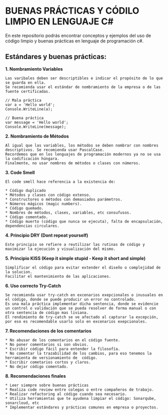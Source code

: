 # BUENAS PRÁCTICAS Y CÓDILO LIMPIO EN LENGUAJE C#
En este repositorio podrás encontrar conceptos y ejemplos del uso de código limpio y buenas prácticas en lenguaje de programación c#.

## Estándares y buenas prácticas: 

  **1. Nombramiento Variables**

    Las varibales deben ser descriptibles e indicar el propósito de lo que se guarda en ella.
    Se recomienda usar el estándar de nombramiento de la empresa o de las fuente certificadas. 

```
// Mala práctica
var a = 'Hello world';
Console.WriteLine(a);
```

```
// Buena práctica
var message = 'Hello world';
Console.WriteLine(message);
```

  **2. Nombramiento de Métodos**

    Al igual que las variables, los métodos se deben nombrar con nombres descriptivos. Se recomienda usar PascalCase. 
    Recordemos que en los lenguajes de programación modernos ya no se usa la codificación húngara. 
    Finalmente, no usar nombres de métodos o clases con números.      

  **3. Code Smell**

    El code smell hace referencia a la existencia de:

    * Código duplicado
    * Métodos y clases con código extenso. 
    * Constructores o métodos con demasiados parámetros.
    * Números mágicos (magic numbers).
    * Código quemado.
    * Nombres de métodos, clases, variables, etc consufusos.
    * Código comentado.
    * Código muerto (código que nunca se ejecuta), falta de encapsulación, dependencias circulares.

  **4. Principio DRY (Dont repeat yourself)** 

    Este principio se refiere a reutilizar las rutinas de código y maximizar la ejecución y visualización del mismo. 

  **5. Principio KISS (Keep it simple stupid - Keep it short and simple)**

    Simplificar el código para evitar extender el diseño o complejidad de la solucion.   
    Facilitar el mantenimiento de las aplicaciones. 

  **6. Uso correcto Try-Catch**

    Se recomienda usar try-catch en excenarios exepcionales o inusuales en el código, donde se puede producir un error no controlado. 
    Es una mala práctica implementar dicha sentencia, donde se evidencie un control o validación que se pueda resolver de forma manual o con otra sentencia de código mas liviana. 
    El rendimiento de try-catch se ve afectado al capturar la excepción, por eso es recomendable usarlo solo en excenarios exepcionales. 

  **7. Recomendaciones de los comentarios**

    * No abusar de los comentarios en el código fuente. 
    * No poner comentarios si son obvios.
    * Escribir código fácil para entender la filosofía.
    * No comentar la trazabilidad de los cambios, para eso tenemos la herramienta de versionamiento de  código.
    * Escribir cometarios cortos y claros.
    * No dejar código comentado.

  **8. Recomendaciones finales**

    * Leer siempre sobre buenas prácticas
    * Realiza code review entre colegas o entre compañeros de trabajo. 
    * Realizar refactoring al código cuando sea necesario. 
    * Utiliza herramientas que te ayudena limpiar el código: Sonarqube, sonarcloud, etc
    * Implementar estándares y prácticas comunes en empresa o proyectos. 


